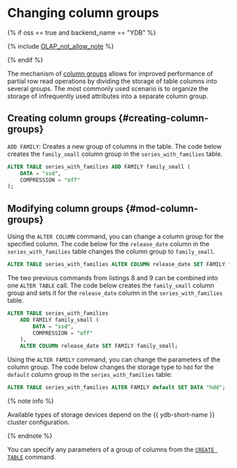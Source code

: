# Changing column groups

{% if oss == true and backend_name == "YDB" %}

{% include [OLAP_not_allow_note](../../../../_includes/not_allow_for_olap_note.md) %}

{% endif %}

The mechanism of [column groups](../../../../concepts/datamodel/table.md#column-groups) allows for improved performance of partial row read operations by dividing the storage of table columns into several groups. The most commonly used scenario is to organize the storage of infrequently used attributes into a separate column group.

## Creating column groups {#creating-column-groups}

```ADD FAMILY```: Creates a new group of columns in the table. The code below creates the ```family_small``` column group in the ```series_with_families``` table.

```sql
ALTER TABLE series_with_families ADD FAMILY family_small (
    DATA = "ssd",
    COMPRESSION = "off"
);
```

## Modifying column groups {#mod-column-groups}

Using the ```ALTER COLUMN``` command, you can change a column group for the specified column. The code below for the ```release_date``` column in the ```series_with_families``` table changes the column group to ```family_small```.

```sql
ALTER TABLE series_with_families ALTER COLUMN release_date SET FAMILY family_small;
```

The two previous commands from listings 8 and 9 can be combined into one ```ALTER TABLE``` call. The code below creates the ```family_small``` column group and sets it for the ```release_date``` column in the ```series_with_families``` table.

```sql
ALTER TABLE series_with_families
    ADD FAMILY family_small (
        DATA = "ssd",
        COMPRESSION = "off"
    ),
    ALTER COLUMN release_date SET FAMILY family_small;
```

Using the ```ALTER FAMILY``` command, you can change the parameters of the column group. The code below changes the storage type to ```hdd``` for the ```default``` column group in the ```series_with_families``` table:

```sql
ALTER TABLE series_with_families ALTER FAMILY default SET DATA "hdd";
```

{% note info %}

Available types of storage devices depend on the {{ ydb-short-name }} cluster configuration.

{% endnote %}

You can specify any parameters of a group of columns from the [`CREATE TABLE`](../create_table/index.md) command.